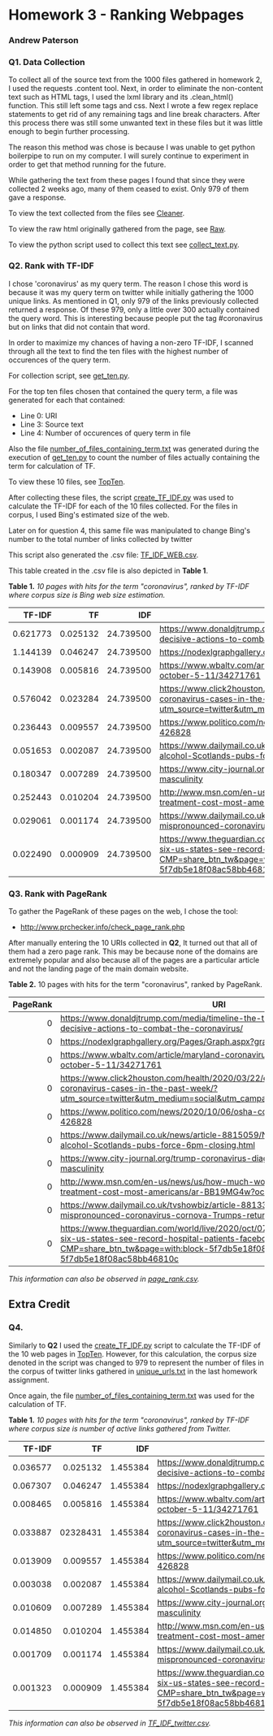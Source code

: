 # Homework 3 - Ranking Webpages
### Andrew Paterson

### Q1. Data Collection

To collect all of the source text from the 1000 files gathered in homework 2, I used the requests .content tool. 
Next, in order to eliminate the non-content text such as HTML tags, I used the lxml library 
and its .clean_html() function. This still left some tags and css. Next I wrote a few regex replace statements to get 
rid of any remaining tags and line break characters. After this process there was still some unwanted text in these files 
but it was little enough to begin further processing. 

The reason this method was chose is because I was unable to get python boilerpipe to run on my computer. I will surely
continue to experiment in order to get that method running for the future.

While gathering the text from these pages I found that since they were collected 2 weeks ago, many of them ceased to exist.
Only 979 of them gave a response.

To view the text collected from the files see [Cleaner](io_text_resources/Cleaner).

To view the raw html originally gathered from the page, see [Raw](io_text_resources/Raw).

To view the python script used to collect this text see [collect_text.py](collect_text.py).



### Q2. Rank with TF-IDF

I chose 'coronavirus' as my query term. The reason I chose this word is because it was my query term on twitter while
initially gathering the 1000 unique links. As mentioned in Q1, only 979 of the links previously collected returned a response.
Of these 979, only a little over 300 actually contained the query word. This is interesting because people put the tag
\#coronavirus but on links that did not contain that word.

In order to maximize my chances of having a non-zero TF-IDF, I scanned through all the text to find the ten files with the 
highest number of occurences of the query term. 

For collection script, see [get_ten.py](get_ten.py).

For the top ten files chosen that contained the query term, a file was generated for each that contained:
* Line 0: URI
* Line 3: Source text
* Line 4: Number of occurences of query term in file

Also the file [number_of_files_containing_term.txt](io_text_resources/TopTen/number_of_files_containing_term.txt)
was generated during the execution of [get_ten.py](get_ten.py) to count the number of files actually containing the term
for calculation of TF.

To view these 10 files, see [TopTen](io_text_resources/TopTen).

After collecting these files, the script [create_TF_IDF.py](create_TF_IDF.py) was used to calculate the TF-IDF for each of the 10 
files collected. For the files in corpus, I used Bing's estimated size of the web. 

Later on for question 4, this same file was manipulated to change Bing's number to the total number of links collected by twitter

This script also generated the .csv file: [TF_IDF_WEB.csv](io_text_resources/Charts/TF_IDF_web.csv).

This table created in the .csv file is also depicted in **Table 1**. 

**Table 1.**  *10 pages with hits for the term "coronavirus", ranked by TF-IDF where corpus size is Bing web size estimation.*

|TF-IDF |TF	|IDF |URI
|---:|---:|---:|---
|0.621773 |0.025132 |24.739500 |https://www.donaldjtrump.com/media/timeline-the-trump-administrations-decisive-actions-to-combat-the-coronavirus/
|1.144139 |0.046247 |24.739500 |https://nodexlgraphgallery.org/Pages/Graph.aspx?graphID=237287
|0.143908 |0.005816 |24.739500 |https://www.wbaltv.com/article/maryland-coronavirus-numbers-map-faq-october-5-11/34271761
|0.576042 |0.023284 |24.739500 |https://www.click2houston.com/health/2020/03/22/chart-houston-area-coronavirus-cases-in-the-past-week/?utm_source=twitter&utm_medium=social&utm_campaign=snd&utm_content=kprc2
|0.236443 |0.009557 |24.739500 |https://www.politico.com/news/2020/10/06/osha-coronavirus-penalties-426828
|0.051653 |0.002087 |24.739500 |https://www.dailymail.co.uk/news/article-8815059/Nicola-Sturgeon-set-BAN-alcohol-Scotlands-pubs-force-6pm-closing.html
|0.180347 |0.007289 |24.739500 |https://www.city-journal.org/trump-coronavirus-diagnosis-models-positive-masculinity
|0.252443 |0.010204 |24.739500 |http://www.msn.com/en-us/news/us/how-much-would-trumps-coronavirus-treatment-cost-most-americans/ar-BB19MG4w?ocid=st
|0.029061 |0.001174 |24.739500 |https://www.dailymail.co.uk/tvshowbiz/article-8813329/Wendy-Williams-mispronounced-coronavirus-cornova-Trumps-return-White-House.html
|0.022490 |0.000909 |24.739500 |https://www.theguardian.com/world/live/2020/oct/07/coronavirus-live-news-six-us-states-see-record-hospital-patients-facebook-deletes-trump-post?CMP=share_btn_tw&page=with:block-5f7db5e18f08ac58bb46810c#block-5f7db5e18f08ac58bb46810c


### Q3. Rank with PageRank

To gather the PageRank of these pages on the web, I chose the tool:

* http://www.prchecker.info/check_page_rank.php
  
After manually entering the 10 URIs collected in **Q2**, It turned out that all of them had a zero page rank. 
This may be because none of the domains are extremely popular and also because all of the pages are a particular article 
and not the landing page of the main domain website.

**Table 2.**  10 pages with hits for the term "coronavirus", ranked by PageRank.

|PageRank	|URI
|-----:|---
|0 |https://www.donaldjtrump.com/media/timeline-the-trump-administrations-decisive-actions-to-combat-the-coronavirus/
|0 |https://nodexlgraphgallery.org/Pages/Graph.aspx?graphID=237287
|0 |https://www.wbaltv.com/article/maryland-coronavirus-numbers-map-faq-october-5-11/34271761
|0 |https://www.click2houston.com/health/2020/03/22/chart-houston-area-coronavirus-cases-in-the-past-week/?utm_source=twitter&utm_medium=social&utm_campaign=snd&utm_content=kprc2
|0 |https://www.politico.com/news/2020/10/06/osha-coronavirus-penalties-426828
|0 |https://www.dailymail.co.uk/news/article-8815059/Nicola-Sturgeon-set-BAN-alcohol-Scotlands-pubs-force-6pm-closing.html
|0 |https://www.city-journal.org/trump-coronavirus-diagnosis-models-positive-masculinity
|0 |http://www.msn.com/en-us/news/us/how-much-would-trumps-coronavirus-treatment-cost-most-americans/ar-BB19MG4w?ocid=st
|0 |https://www.dailymail.co.uk/tvshowbiz/article-8813329/Wendy-Williams-mispronounced-coronavirus-cornova-Trumps-return-White-House.html
|0 |https://www.theguardian.com/world/live/2020/oct/07/coronavirus-live-news-six-us-states-see-record-hospital-patients-facebook-deletes-trump-post?CMP=share_btn_tw&page=with:block-5f7db5e18f08ac58bb46810c#block-5f7db5e18f08ac58bb46810c

*This information can also be observed in [page_rank.csv](io_text_resources/Charts/page_rank.csv).*

## Extra Credit

### Q4. 

Similarly to **Q2** I used the [create_TF_IDF.py](create_TF_IDF.py) script to calculate the TF-IDF of the 10 web pages in [TopTen](io_text_resources/TopTen). However, for this
calculation, the corpus size denoted in the script was changed to 979 to represent the number of files in the corpus of twitter 
links gathered in [unique_urls.txt](io_text_resources/unique_urls.txt) in the last homework assignment.

Once again, the file [number_of_files_containing_term.txt](io_text_resources/TopTen/number_of_files_containing_term.txt) was used for the calculation of TF.

**Table 1.**  *10 pages with hits for the term "coronavirus", ranked by TF-IDF where corpus size is number of active links gathered from Twitter.*

|TF-IDF |TF	|IDF |URI
|---:|---:|---:|---
|0.036577 |0.025132 |1.455384 |https://www.donaldjtrump.com/media/timeline-the-trump-administrations-decisive-actions-to-combat-the-coronavirus/
|0.067307 |0.046247 |1.455384 |https://nodexlgraphgallery.org/Pages/Graph.aspx?graphID=237287
|0.008465 |0.005816 |1.455384 |https://www.wbaltv.com/article/maryland-coronavirus-numbers-map-faq-october-5-11/34271761
|0.033887 |02328431 |1.455384 |https://www.click2houston.com/health/2020/03/22/chart-houston-area-coronavirus-cases-in-the-past-week/?utm_source=twitter&utm_medium=social&utm_campaign=snd&utm_content=kprc2
|0.013909 |0.009557 |1.455384 |https://www.politico.com/news/2020/10/06/osha-coronavirus-penalties-426828
|0.003038 |0.002087 |1.455384 |https://www.dailymail.co.uk/news/article-8815059/Nicola-Sturgeon-set-BAN-alcohol-Scotlands-pubs-force-6pm-closing.html
|0.010609 |0.007289 |1.455384 |https://www.city-journal.org/trump-coronavirus-diagnosis-models-positive-masculinity
|0.014850 |0.010204 |1.455384 |http://www.msn.com/en-us/news/us/how-much-would-trumps-coronavirus-treatment-cost-most-americans/ar-BB19MG4w?ocid=st
|0.001709 |0.001174 |1.455384 |https://www.dailymail.co.uk/tvshowbiz/article-8813329/Wendy-Williams-mispronounced-coronavirus-cornova-Trumps-return-White-House.html
|0.001323 |0.000909 |1.455384 |https://www.theguardian.com/world/live/2020/oct/07/coronavirus-live-news-six-us-states-see-record-hospital-patients-facebook-deletes-trump-post?CMP=share_btn_tw&page=with:block-5f7db5e18f08ac58bb46810c#block-5f7db5e18f08ac58bb46810c

*This information can also be observed in [TF_IDF_twitter.csv](io_text_resources/Charts/TF_IDF_twitter.csv).*

